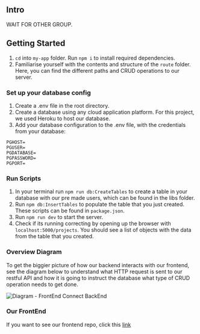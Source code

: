 ## Intro
WAIT FOR OTHER GROUP.

## Getting Started
1. `cd` into `my-app` folder. Run `npm i` to install required dependencies.
2. Familiarise yourself with the contents and structure of the `route` folder. Here, you can find the different paths and CRUD operations to our server.

### Set up your database config
1. Create a .env file in the root directory.
2. Create a database using any cloud application platform. For this project, we used Heroku to host our database.
3. Add your database configuration to the .env file, with the credentials from your database:

```
PGHOST=
PGUSER=
PGDATABASE=
PGPASSWORD=
PGPORT=
```
### Run Scripts
1. In your terminal run `npm run db:CreateTables` to create a table in your database with our pre made users, which can be found in the libs folder.
2. Run `npm db:InsertTables` to populate the table that you just created. These scripts can be found in `package.json`.
3. Run `npm run dev` to start the server.
4. Check if its running correcting by opening up the browser with `localhost:5000/projects`. You should see a list of objects with the data from the table that you created.

### Overview Diagram

To get the biggier picture of how our backend interacts with our frontend, see the diagram below to understand what HTTP request is sent to our restful API and how it is going to instruct the database what type of CRUD operation needs to get done.

![Diagram - FrontEnd Connect BackEnd](https://user-images.githubusercontent.com/103374224/176409341-fea02690-51ac-4b45-bd1f-7d68ec8ace9b.PNG)

### Our FrontEnd

If you want to see our frontend repo, click this [link](https://github.com/SchoolOfCode/w9_frontend-project-team-collyn)







